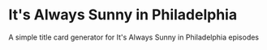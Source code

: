 # It's Always Sunny in Philadelphia

A simple title card generator for It's Always Sunny in Philadelphia episodes
